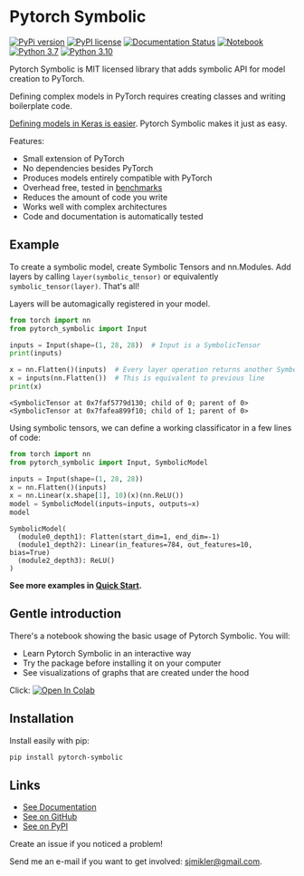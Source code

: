 # Pytorch Symbolic

[//]: # (To get badges go to https://shields.io/ and use https://pypi.org/pypi/slicemap/json as data url. Query fields using dot as the separator.)

[![PyPi version](https://img.shields.io/badge/dynamic/json?label=latest&query=info.version&url=https%3A%2F%2Fpypi.org%2Fpypi%2Fpytorch-symbolic%2Fjson)](https://pypi.org/project/pytorch-symbolic)
[![PyPI license](https://img.shields.io/badge/dynamic/json?label=license&query=info.license&url=https%3A%2F%2Fpypi.org%2Fpypi%2Fpytorch-symbolic%2Fjson)](https://pypi.org/project/pytorch-symbolic)
[![Documentation Status](https://readthedocs.org/projects/pytorch-symbolic/badge/?version=latest)](https://pytorch-symbolic.readthedocs.io/en/latest/?badge=latest)
[![Notebook](https://github.com/gahaalt/pytorch-symbolic/actions/workflows/notebook.yaml/badge.svg)](https://github.com/gahaalt/pytorch-symbolic/actions/workflows/notebook.yaml)
[![Python 3.7](https://github.com/gahaalt/pytorch-symbolic/actions/workflows/python-3.7.yaml/badge.svg)](https://github.com/gahaalt/pytorch-symbolic/actions/workflows/python-3.7.yaml)
[![Python 3.10](https://github.com/gahaalt/pytorch-symbolic/actions/workflows/python-3.10.yaml/badge.svg)](https://github.com/gahaalt/pytorch-symbolic/actions/workflows/python-3.10.yaml)

Pytorch Symbolic is MIT licensed library that adds symbolic API for model creation to PyTorch.

Defining complex models in PyTorch requires creating classes and writing boilerplate code.

[Defining models in Keras is easier](https://www.tensorflow.org/guide/keras/symbolic).
Pytorch Symbolic makes it just as easy.

Features:

* Small extension of PyTorch
* No dependencies besides PyTorch
* Produces models entirely compatible with PyTorch
* Overhead free, tested in [benchmarks](https://pytorch-symbolic.readthedocs.io/en/latest/benchmarks/)
* Reduces the amount of code you write
* Works well with complex architectures
* Code and documentation is automatically tested

## Example

To create a symbolic model, create Symbolic Tensors and nn.Modules. 
Add layers by calling ``layer(symbolic_tensor)`` or
equivalently ``symbolic_tensor(layer)``. That's all!

Layers will be automagically registered in your model.

```python
from torch import nn
from pytorch_symbolic import Input

inputs = Input(shape=(1, 28, 28))  # Input is a SymbolicTensor
print(inputs)

x = nn.Flatten()(inputs)  # Every layer operation returns another SymbolicTensor
x = inputs(nn.Flatten())  # This is equivalent to previous line
print(x)
```

```stdout
<SymbolicTensor at 0x7faf5779d130; child of 0; parent of 0>
<SymbolicTensor at 0x7fafea899f10; child of 1; parent of 0>
```

Using symbolic tensors, we can define a working classificator in a few lines of code:

```python
from torch import nn
from pytorch_symbolic import Input, SymbolicModel

inputs = Input(shape=(1, 28, 28))
x = nn.Flatten()(inputs)
x = nn.Linear(x.shape[1], 10)(x)(nn.ReLU())
model = SymbolicModel(inputs=inputs, outputs=x)
model
```

```stdout
SymbolicModel(
  (module0_depth1): Flatten(start_dim=1, end_dim=-1)
  (module1_depth2): Linear(in_features=784, out_features=10, bias=True)
  (module2_depth3): ReLU()
)
```

**See more examples in [Quick Start](https://pytorch-symbolic.readthedocs.io/en/latest/quick_start/).**

## Gentle introduction

There's a notebook showing the basic usage of Pytorch Symbolic. You will:

* Learn Pytorch Symbolic in an interactive way
* Try the package before installing it on your computer
* See visualizations of graphs that are created under the hood

Click:
[![Open In Colab](https://colab.research.google.com/assets/colab-badge.svg)](https://colab.research.google.com/github/gahaalt/pytorch-symbolic/blob/develop/gentle-introduction.ipynb)

## Installation

Install easily with pip:

```bash
pip install pytorch-symbolic
```

## Links

* [See Documentation](https://pytorch-symbolic.readthedocs.io/)
* [See on GitHub](https://github.com/gahaalt/pytorch-symbolic/)
* [See on PyPI](https://pypi.org/project/pytorch-symbolic/)

Create an issue if you noticed a problem!

Send me an e-mail if you want to get involved: [sjmikler@gmail.com](mailto:sjmikler@gmail.com).
